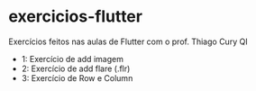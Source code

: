 # exercicios-flutter
Exercícios feitos nas aulas de Flutter com o prof. Thiago Cury QI

* 1: Exercício de add imagem
* 2: Exercício de add flare (.flr)
* 3: Exercício de Row e Column


